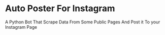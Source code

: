 # Auto Poster For Instagram
 A Python Bot That Scrape Data From Some Public Pages And Post it To your Instagram Page
